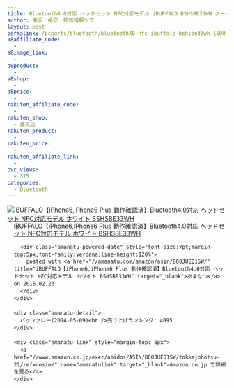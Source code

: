 ```yaml
---
title: Bluetooth4.0対応 ヘッドセット NFC対応モデル iBUFFALO BSHSBE33WH クーポン適用で激安特価1,500円台！送料無料！
author: 激安・格安・特価情報ツウ
layout: post
permalink: /pcparts/bluetooth/bluetooth40-nfc-ibuffalo-bshsbe33wh-1500.html
a8affiliate_code:
  -
a8image_link:
  -
a8product:
  -
a8shop:
  -
a8price:
  -
rakuten_affiliate_code:
  -
rakuten_shop:
  - 楽天店
rakuten_product:
  -
rakuten_price:
  -
rakuten_affiliate_link:
  -
pvc_views:
  - 375
categories:
  - Bluetooth
---
```

<div class="amanatu-box" style="margin-bottom:0px;">
  <div class="amanatu-image" style="float:left;">
    <a href="//www.amazon.co.jp/exec/obidos/ASIN/B00JUEQ1SW/tokkajohotsu-22/ref=nosim/" name="amanatulink" target="_blank"><img src="//i0.wp.com/ecx.images-amazon.com/images/I/31qRUrdVkbL._SL160_.jpg?w=546" alt="iBUFFALO【iPhone6,iPhone6 Plus 動作確認済】Bluetooth4.0対応 ヘッドセット NFC対応モデル ホワイト BSHSBE33WH" style="border: none;" data-recalc-dims="1" /></a>
  </div>

  <div class="amanatu-info" style="float:left;margin-left:15px;line-height:120%">
    <div class="amanatu-name" style="margin-bottom:10px;line-height:120%">
      <a href="//www.amazon.co.jp/exec/obidos/ASIN/B00JUEQ1SW/tokkajohotsu-22/ref=nosim/" name="amanatulink" target="_blank">iBUFFALO【iPhone6,iPhone6 Plus 動作確認済】Bluetooth4.0対応 ヘッドセット NFC対応モデル ホワイト BSHSBE33WH</a>

      <div class="amanatu-powered-date" style="font-size:7pt;margin-top:5px;font-family:verdana;line-height:120%">
        posted with <a href="//amanatu.com/amazon/asin/B00JUEQ1SW/" title="iBUFFALO【iPhone6,iPhone6 Plus 動作確認済】Bluetooth4.0対応 ヘッドセット NFC対応モデル ホワイト BSHSBE33WH" target="_blank">あまなつ</a> on 2015.02.23
      </div>
    </div>

    <div class="amanatu-detail">
      バッファロー(2014-05-09)<br />売り上げランキング: 4095
    </div>

    <div class="amanatu-link" style="margin-top: 5px">
      <a href="//www.amazon.co.jp/exec/obidos/ASIN/B00JUEQ1SW/tokkajohotsu-22/ref=nosim/" name="amanatulink" target="_blank">Amazon.co.jp で詳細を見る</a>
    </div>
  </div>

  <div class="amanatu-footer" style="clear: left">
  </div>
</div>